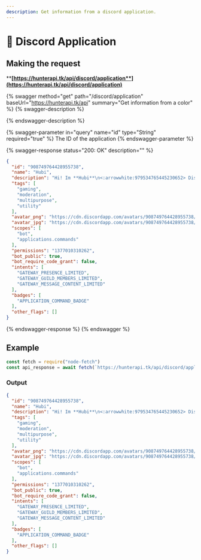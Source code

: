 ```yaml
---
description: Get information from a discord application.
---
```


# 🤖 Discord Application

## Making the request

****[**https://hunterapi.tk/api/discord/application**](https://hunterapi.tk/api/discord/application)****

{% swagger method="get" path="/discord/application" baseUrl="https://hunterapi.tk/api" summary="Get information from a color" %}
{% swagger-description %}

{% endswagger-description %}

{% swagger-parameter in="query" name="id" type="String" required="true" %}
The ID of the application
{% endswagger-parameter %}

{% swagger-response status="200: OK" description="" %}
```json
{
  "id": "908749764428955738",
  "name": "Hubi",
  "description": "Hi! Im **Hubi**\n<:arrowwhite:979534765445230652> Discord multipurpose bot. Minecraft, Valorant, Rocket League, Moderation, Fun, Info and many more commands! \n\n<:__:969699287929868358> Website: https://hubi.sytes.net/",
  "tags": [
    "gaming",
    "moderation",
    "multipurpose",
    "utility"
  ],
  "avatar_png": "https://cdn.discordapp.com/avatars/908749764428955738/fc0952cbc1db2d1b22e9c413a5791a81.png?size=4096",
  "avatar_jpg": "https://cdn.discordapp.com/avatars/908749764428955738/fc0952cbc1db2d1b22e9c413a5791a81.jpg?size=4096",
  "scopes": [
    "bot",
    "applications.commands"
  ],
  "permissions": "1377010310262",
  "bot_public": true,
  "bot_require_code_grant": false,
  "intents": [
    "GATEWAY_PRESENCE_LIMITED",
    "GATEWAY_GUILD_MEMBERS_LIMITED",
    "GATEWAY_MESSAGE_CONTENT_LIMITED"
  ],
  "badges": [
    "APPLICATION_COMMAND_BADGE"
  ],
  "other_flags": []
}
```
{% endswagger-response %}
{% endswagger %}

## Example

```javascript
const fetch = require("node-fetch")
const api_response = await fetch(`https://hunterapi.tk/api/discord/application?id=908749764428955738`).then(r => r.json())
```

### Output

```json
{
  "id": "908749764428955738",
  "name": "Hubi",
  "description": "Hi! Im **Hubi**\n<:arrowwhite:979534765445230652> Discord multipurpose bot. Minecraft, Valorant, Rocket League, Moderation, Fun, Info and many more commands! \n\n<:__:969699287929868358> Website: https://hubi.sytes.net/",
  "tags": [
    "gaming",
    "moderation",
    "multipurpose",
    "utility"
  ],
  "avatar_png": "https://cdn.discordapp.com/avatars/908749764428955738/fc0952cbc1db2d1b22e9c413a5791a81.png?size=4096",
  "avatar_jpg": "https://cdn.discordapp.com/avatars/908749764428955738/fc0952cbc1db2d1b22e9c413a5791a81.jpg?size=4096",
  "scopes": [
    "bot",
    "applications.commands"
  ],
  "permissions": "1377010310262",
  "bot_public": true,
  "bot_require_code_grant": false,
  "intents": [
    "GATEWAY_PRESENCE_LIMITED",
    "GATEWAY_GUILD_MEMBERS_LIMITED",
    "GATEWAY_MESSAGE_CONTENT_LIMITED"
  ],
  "badges": [
    "APPLICATION_COMMAND_BADGE"
  ],
  "other_flags": []
}
```
